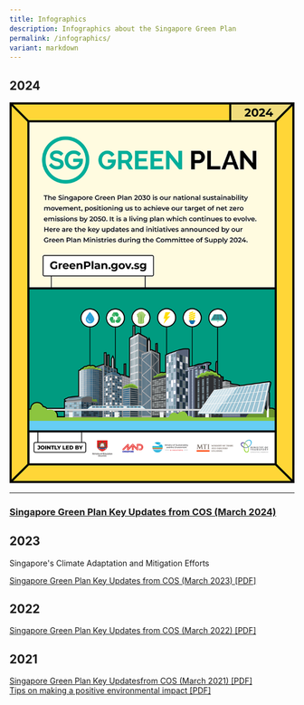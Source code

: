 ```yaml
---
title: Infographics
description: Infographics about the Singapore Green Plan
permalink: /infographics/
variant: markdown
---
```

## 2024 
![Singapore Green Plan 2024 Overview](/images/SGP2024_infographic_1.png)

***
### [Singapore Green Plan Key Updates from COS (March 2024)](/files/SGP2024_infographic.pdf)

## 2023

Singapore's Climate Adaptation and Mitigation Efforts

[Singapore Green Plan Key Updates from COS (March 2023) [PDF]](/files/SGP2023_overview.pdf)
															
		
## 2022 

[Singapore Green Plan Key Updates from COS (March 2022) [PDF]](/files/SGP2022_overview.pdf)

## 2021 

[Singapore Green Plan Key Updatesfrom COS (March 2021) [PDF]](/files/SGP2021_overview_1.pdf)  
[Tips on making a positive environmental impact [PDF]](/files/SGP_actionables.pdf)